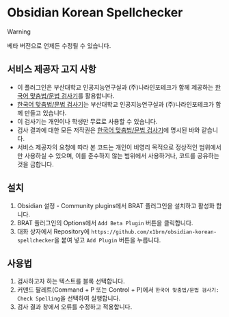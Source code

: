 # Obsidian Korean Spellchecker

> [!WARNING]
> 베타 버전으로 언제든 수정될 수 있습니다.

## 서비스 제공자 고지 사항

- 이 플러그인은 부산대학교 인공지능연구실과 (주)나라인포테크가 함께 제공하는 [한국어 맞춤법/문법 검사기](http://nara-speller.co.kr/speller/)를 활용합니다.
- [한국어 맞춤법/문법 검사기](http://nara-speller.co.kr/speller/)는 부산대학교 인공지능연구실과 (주)나라인포테크가 함께 만들고 있습니다.
- 이 검사기는 개인이나 학생만 무료로 사용할 수 있습니다.
- 검사 결과에 대한 모든 저작권은 [한국어 맞춤법/문법 검사기](http://nara-speller.co.kr/speller/)에 명시된 바와 같습니다.
- 서비스 제공자의 요청에 따라 본 코드는 개인이 비영리 목적으로 정상적인 범위에서만 사용하실 수 있으며, 이를 준수하지 않는 범위에서 사용하거나, 코드를 공유하는 것을 금합니다.

## 설치

1. Obsidian 설정 - Community plugins에서 BRAT 플러그인을 설치하고 활성화 합니다.
2. BRAT 플러그인의 Options에서 `Add Beta Plugin` 버튼을 클릭합니다.
3. 대화 상자에서 Repository에 `https://github.com/x1brn/obsidian-korean-spellchecker`을 붙여 넣고 `Add Plugin` 버튼을 누릅니다.

## 사용법

1. 검사하고자 하는 텍스트를 블록 선택합니다.
2. 커맨드 팔레트(Command + P 또는 Control + P)에서 `한국어 맞춤법/문법 검사기: Check Spelling`을 선택하여 실행합니다.
3. 검사 결과 창에서 오류를 수정하고 적용합니다.
